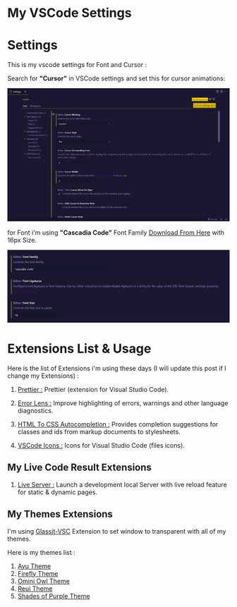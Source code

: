# My VSCode Settings


# Settings

This is my vscode settings for Font and Cursor :  
  
Search for **"Cursor"** in VSCode settings and set this for cursor animations:

![screenshot-1](screenshot-1.jpg)

for Font i'm using **"Cascadia Code"** Font Family <a href="https://github.com/microsoft/cascadia-code" target="_blank">Download From Here</a> with 16px Size.

![screenshot-1](screenshot-2.jpg)

# Extensions List & Usage

Here is the list of Extensions i'm using these days (I will update this post if I change my Extensions) :

1. <a href="https://github.com/prettier/prettier-vscode" target="_blank">Prettier :</a> Prettier  (extension for Visual Studio Code).

2. <a href="https://github.com/usernamehw/vscode-error-lens" target="_blank">Error Lens :</a> Improve highlighting of errors, warnings and other language diagnostics.

3. <a href="https://github.com/solnurkarim/HTML-to-CSS-autocompletion" target="_blank">HTML To CSS Autocompletion :</a> Provides completion suggestions for classes and ids from markup documents to stylesheets.

4. <a href="https://github.com/vscode-icons/vscode-icons" target="_blank">VSCode Icons :</a> Icons for Visual Studio Code (files icons).

## My Live Code Result Extensions

1. <a href="https://github.com/ritwickdey/vscode-live-server" target="_blank">Live Server :</a> Launch a development local Server with live reload feature for static & dynamic pages.


## My Themes Extensions

I'm using <a href="https://github.com/hikarin522/GlassIt-VSC" target="_blank">Glassit-VSC</a> Extension to set window to transparent with all of my themes.

Here is my themes list :

1. <a href="https://github.com/ayu-theme/vscode-ayu" target="_blank">Ayu Theme</a>
2. <a href="https://github.com/ankitmlive/firefly-theme" target="_blank">Firefly Theme</a>
3. <a href="https://github.com/guilhermerodz/omni-owl" target="_blank">Omini Owl Theme</a>
4. <a href="https://github.com/barrsan/reui-vscode-theme" target="_blank">Reui Theme</a>
5. <a href="https://github.com/ahmadawais/shades-of-purple-vscode" target="_blank">Shades of Purple Theme</a>
